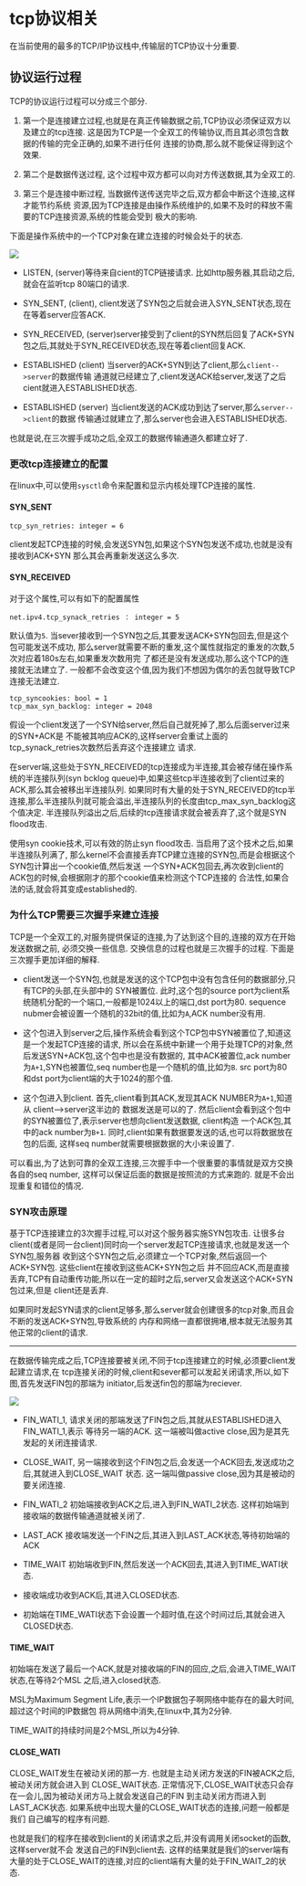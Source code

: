 # tcp协议相关


在当前使用的最多的TCP/IP协议栈中,传输层的TCP协议十分重要.

## 协议运行过程
TCP的协议运行过程可以分成三个部分.

1. 第一个是连接建立过程,也就是在真正传输数据之前,TCP协议必须保证双方以及建立的tcp连接.
这是因为TCP是一个全双工的传输协议,而且其必须包含数据的传输的完全正确的,如果不进行任何
连接的协商,那么就不能保证得到这个效果.

1. 第二个是数据传送过程, 这个过程中双方都可以向对方传送数据,其为全双工的.

1. 第三个是连接中断过程, 当数据传送传送完毕之后,双方都会中断这个连接,这样才能节约系统
资源,因为TCP连接是由操作系统维护的,如果不及时的释放不需要的TCP连接资源,系统的性能会受到
极大的影响.

下面是操作系统中的一个TCP对象在建立连接的时候会处于的状态.

![](TCP_SYN.svg)

* LISTEN, (server)等待来自cient的TCP链接请求. 比如http服务器,其启动之后,就会在监听tcp
80端口的请求.

* SYN_SENT, (client), client发送了SYN包之后就会进入SYN_SENT状态,现在在等着server应答ACK.

* SYN_RECEIVED, (server)server接受到了client的SYN然后回复了ACK+SYN包之后,其就处于SYN_RECEIVED状态,现在等着client回复ACK.

* ESTABLISHED (client) 当server的ACK+SYN到达了client,那么`client-->server`的数据传输
通道就已经建立了,client发送ACK给server,发送了之后cient就进入ESTABLISHED状态.

* ESTABLISHED (server) 当client发送的ACK成功到达了server,那么`server-->client`的数据
传输通过就建立了,那么server也会进入ESTABLISHED状态.

也就是说,在三次握手成功之后,全双工的数据传输通道久都建立好了.

### 更改tcp连接建立的配置
在linux中,可以使用`sysctl`命令来配置和显示内核处理TCP连接的属性.

#### SYN_SENT

	tcp_syn_retries: integer = 6

client发起TCP连接的时候,会发送SYN包,如果这个SYN包发送不成功,也就是没有接收到ACK+SYN
那么其会再重新发送这么多次.

#### SYN_RECEIVED
对于这个属性,可以有如下的配置属性

    net.ipv4.tcp_synack_retries ： integer = 5

默认值为`5`. 当sever接收到一个SYN包之后,其要发送ACK+SYN包回去,但是这个包可能发送不成功,
那么server就需要不断的重发,这个属性就指定的重发的次数,5次对应着180s左右,如果重发次数用完
了都还是没有发送成功,那么这个TCP的连接就无法建立了.
一般都不会改变这个值,因为我们不想因为偶尔的丢包就导致TCP连接无法建立.

	tcp_syncookies: bool = 1
	tcp_max_syn_backlog: integer = 2048

假设一个client发送了一个SYN给server,然后自己就死掉了,那么后面server过来的SYN+ACK是
不能被其响应ACK的,这样server会重试上面的tcp_synack_retries次数然后丢弃这个连接建立
请求.

在server端,这些处于SYN_RECEIVED的tcp连接成为半连接,其会被存储在操作系统的半连接队列(syn bcklog queue)中,如果这些tcp半连接收到了client过来的ACK,那么其会被移出半连接队列.
如果同时有大量的处于SYN_RECEIVED的tcp半连接,那么半连接队列就可能会溢出,半连接队列的长度由tcp_max_syn_backlog这个值决定.
半连接队列溢出之后,后续的tcp连接请求就会被丢弃了,这个就是SYN flood攻击.

使用syn cookie技术,可以有效的防止syn flood攻击. 当启用了这个技术之后,如果半连接队列满了,
那么kernel不会直接丢弃TCP建立连接的SYN包,而是会根据这个SYN包计算出一个cookie值,然后发送
一个SYN+ACK包回去,再次收到client的ACK包的时候,会根据刚才的那个cookie值来检测这个TCP连接的
合法性,如果合法的话,就会将其变成established的.

### 为什么TCP需要三次握手来建立连接

TCP是一个全双工的,对服务提供保证的连接,为了达到这个目的,连接的双方在开始发送数据之前,
必须交换一些信息. 交换信息的过程也就是三次握手的过程. 下面是三次握手更加详细的解释.

* client发送一个SYN包,也就是发送的这个TCP包中没有包含任何的数据部分,只有TCP的头部,在头部中的
SYN被置位. 此时,这个包的source port为client系统随机分配的一个端口,一般都是1024以上的端口,dst port为80. sequence nubmer会被设置一个随机的32bit的值,比如为`A`,ACK number没有用.

* 这个包进入到server之后,操作系统会看到这个TCP包中SYN被置位了,知道这是一个发起TCP连接的请求,
所以会在系统中新建一个用于处理TCP的对象,然后发送SYN+ACK包,这个包中也是没有数据的,
其中ACK被置位,ack number为`A+1`,SYN也被置位,seq number也是一个随机的值,比如为`B`. src port为80
和dst port为client端的大于1024的那个值.

* 这个包进入到client. 首先,client看到其ACK,发现其ACK NUMBER为`A+1`,知道从 client-->server这半边的
数据发送是可以的了. 然后client会看到这个包中的SYN被置位了,表示server也想向client发送数据, client构造
一个ACK包,其中的ack number为`B+1`. 同时,client如果有数据要发送的话,也可以将数据放在包的后面,
这样seq number就需要根据数据的大小来设置了.

可以看出,为了达到可靠的全双工连接,三次握手中一个很重要的事情就是双方交换各自的seq number,
这样可以保证后面的数据是按照流的方式来跑的. 就是不会出现重复和错位的情况.

### SYN攻击原理

基于TCP连接建立的3次握手过程,可以对这个服务器实施SYN包攻击.
让很多台client(或者是同一台client)同时向一个server发起TCP连接请求,也就是发送一个SYN包,服务器
收到这个SYN包之后,必须建立一个TCP对象,然后返回一个ACK+SYN包. 这些client在接收到这些ACK+SYN包之后
并不回应ACK,而是直接丢弃,TCP有自动重传功能,所以在一定的超时之后,server又会发送这个ACK+SYN包过来,但是
client还是丢弃.

如果同时发起SYN请求的client足够多,那么server就会创建很多的tcp对象,而且会不断的发送ACK+SYN包,导致系统的
内存和网络一直都很拥堵,根本就无法服务其他正常的client的请求.

---

在数据传输完成之后,TCP连接要被关闭,不同于tcp连接建立的时候,必须要client发起建立请求,在
tcp连接关闭的时候,client和sever都可以发起关闭请求,所以,如下图,首先发送FIN包的那端为
initiator,后发送fin包的那端为reciever.


![](TCP_CLOSE.svg)

* FIN_WATI_1, 请求关闭的那端发送了FIN包之后,其就从ESTABLISHED进入FIN_WATI_1,表示
等待另一端的ACK. 这一端被叫做active close,因为是其先发起的关闭连接请求.

* CLOSE_WAIT, 另一端接收到这个FIN包之后,会发送一个ACK回去,发送成功之后,其就进入到CLOSE_WAIT
状态. 这一端叫做passive close,因为其是被动的要关闭连接.

* FIN_WATI_2 初始端接收到ACK之后,进入到FIN_WATI_2状态. 这样初始端到接收端的数据传输通道就被关闭了.

* LAST_ACK 接收端发送一个FIN之后,其进入到LAST_ACK状态,等待初始端的ACK

* TIME_WAIT 初始端收到FIN,然后发送一个ACK回去,其进入到TIME_WATI状态.

* 接收端成功收到ACK后,其进入CLOSED状态.

* 初始端在TIME_WATI状态下会设置一个超时值,在这个时间过后,其就会进入CLOSED状态.

#### TIME_WAIT

初始端在发送了最后一个ACK,就是对接收端的FIN的回应,之后,会进入TIME_WAIT状态,在等待2个MSL
之后,进入closed状态.

MSL为Maximum Segment Life,表示一个IP数据包子啊网络中能存在的最大时间,超过这个时间的IP数据包
将从网络中消失,在linux中,其为2分钟.

TIME_WAIT的持续时间是2个MSL,所以为4分钟.

#### CLOSE_WATI
CLOSE_WAIT发生在被动关闭的那一方. 也就是主动关闭方发送的FIN被ACK之后,被动关闭方就会进入到
CLOSE_WAIT状态. 正常情况下,CLOSE_WAIT状态只会存在一会儿,因为被动关闭方马上就会发送自己的FIN
到主动关闭方而进入到LAST_ACK状态. 如果系统中出现大量的CLOSE_WAIT状态的连接,问题一般都是我们
自己编写的程序有问题.

也就是我们的程序在接收到client的关闭请求之后,并没有调用关闭socket的函数,这样server就不会
发送自己的FIN到client去.
这样的结果就是我们的server端有大量的处于CLOSE_WAIT的连接,对应的client端有大量的处于FIN_WAIT_2的状态.





